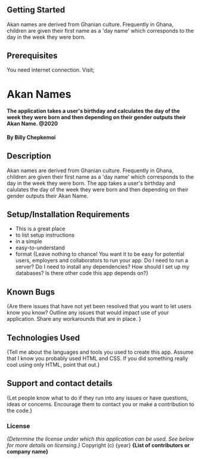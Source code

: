 #
## Getting Started
Akan names are derived from Ghanian culture. Frequently in Ghana, children are given their first name as a 'day name' which corresponds to the day in the week they were born.
## Prerequisites
You need internet connection. Visit; 
#  Akan Names
####  The application takes a user's birthday and calculates the day of the week they were born and then depending on their gender outputs their Akan Name. @2020
#### By **Billy Chepkemoi**
## Description
Akan names are derived from Ghanian culture. Frequently in Ghana, children are given their first name as a 'day name' which corresponds to the day in the week they were born. The app takes a user's birthday and calulates the day of the week they were born and then depending on their gender outputs their Akan Name.
## Setup/Installation Requirements
* This is a great place
* to list setup instructions
* in a simple
* easy-to-understand
* format
{Leave nothing to chance! You want it to be easy for potential users, employers and collaborators to run your app. Do I need to run a server? Do I need to install any dependencies? How should I set up my databases? Is there other code this app depends on?}
## Known Bugs
{Are there issues that have not yet been resolved that you want to let users know you know? Outline any issues that would impact use of your application. Share any workarounds that are in place. }
## Technologies Used
{Tell me about the languages and tools you used to create this app. Assume that I know you probably used HTML and CSS. If you did something really cool using only HTML, point that out.}
## Support and contact details
{Let people know what to do if they run into any issues or have questions, ideas or concerns.  Encourage them to contact you or make a contribution to the code.}
### License
*{Determine the license under which this application can be used.  See below for more details on licensing.}*
Copyright (c) {year} **{List of contributors or company name}**
  
